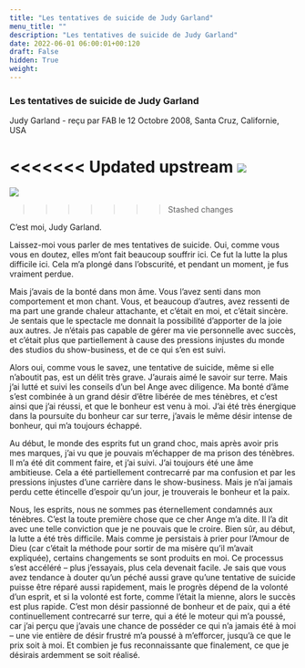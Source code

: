 ```yaml
---
title: "Les tentatives de suicide de Judy Garland"
menu_title: ""
description: "Les tentatives de suicide de Judy Garland"
date: 2022-06-01 06:00:01+00:120
draft: False
hidden: True
weight:
---
```

### Les tentatives de suicide de Judy Garland

Judy Garland - reçu par FAB le 12 Octobre 2008, Santa Cruz, Californie, USA

<<<<<<< Updated upstream
![](/fr-contemporary-messages/fr-contemporary-messages-by-date-order/fr-contemporary-messages-2008/eveil-spirituel8.jpg)
=======
![](/fr-contemporary-messages/fr-contemporary-messages-by-date-order/fr-contemporary-messages-2008/fr-eveil-spirituel-08-2008.jpg)
>>>>>>> Stashed changes

C’est moi, Judy Garland.

Laissez-moi vous parler de mes tentatives de suicide. Oui, comme vous vous en doutez, elles m’ont fait beaucoup souffrir ici. Ce fut la lutte la plus difficile ici. Cela m’a plongé dans l’obscurité, et pendant un moment, je fus vraiment perdue.

Mais j’avais de la bonté dans mon âme. Vous l’avez senti dans mon comportement et mon chant. Vous, et beaucoup d’autres, avez ressenti de ma part une grande chaleur attachante, et c’était en moi, et c’était sincère. Je sentais que le spectacle me donnait la possibilité d’apporter de la joie aux autres. Je n’étais pas capable de gérer ma vie personnelle avec succès, et c’était plus que partiellement à cause des pressions injustes du monde des studios du show-business, et de ce qui s’en est suivi.

Alors oui, comme vous le savez, une tentative de suicide, même si elle n’aboutit pas, est un délit très grave. J’aurais aimé le savoir sur terre. Mais j’ai lutté et suivi les conseils d’un bel Ange avec diligence. Ma bonté d’âme s’est combinée à un grand désir d’être libérée de mes ténèbres, et c’est ainsi que j’ai réussi, et que le bonheur est venu à moi. J’ai été très énergique dans la poursuite du bonheur car sur terre, j’avais le même désir intense de bonheur, qui m’a toujours échappé.

Au début, le monde des esprits fut un grand choc, mais après avoir pris mes marques, j’ai vu que je pouvais m’échapper de ma prison des ténèbres. Il m’a été dit comment faire, et j’ai suivi. J’ai toujours été une âme ambitieuse. Cela a été partiellement contrecarré par ma confusion et par les pressions injustes d’une carrière dans le show-business. Mais je n’ai jamais perdu cette étincelle d’espoir qu’un jour, je trouverais le bonheur et la paix.

Nous, les esprits, nous ne sommes pas éternellement condamnés aux ténèbres. C’est la toute première chose que ce cher Ange m’a dite. Il l’a dit avec une telle conviction que je ne pouvais que le croire. Bien sûr, au début, la lutte a été très difficile. Mais comme je persistais à prier pour l’Amour de Dieu (car c’était la méthode pour sortir de ma misère qu’il m’avait expliquée), certains changements se sont produits en moi. Ce processus s’est accéléré – plus j’essayais, plus cela devenait facile. Je sais que vous avez tendance à douter qu’un péché aussi grave qu’une tentative de suicide puisse être réparé aussi rapidement, mais le progrès dépend de la volonté d’un esprit, et si la volonté est forte, comme l’était la mienne, alors le succès est plus rapide. C’est mon désir passionné de bonheur et de paix, qui a été continuellement contrecarré sur terre, qui a été le moteur qui m’a poussé, car j’ai perçu que j’avais une chance de posséder ce qui n’a jamais été à moi – une vie entière de désir frustré m’a poussé à m’efforcer, jusqu’à ce que le prix soit à moi. Et combien je fus reconnaissante que finalement, ce que je désirais ardemment se soit réalisé.
